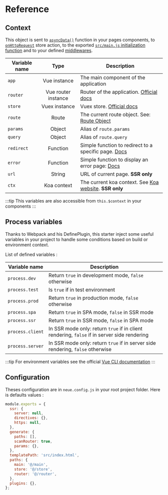 # Reference

## Context

This object is sent to [`asyncData()`](/guide/ssr.html#async-data-on-page) function in your pages components,
to [`onHttpRequest`](/guide/ssr.html#onhttprequest-store-action) store action, to the exported [`src/main.js` initialization function](/guide/ssr.html#initialize-function) 
and to your defined [middlewares](/guide/ssr.html#middlewares).

| Variable name |        Type         | Description                                                                                       |
| ------------- | :-----------------: | ------------------------------------------------------------------------------------------------- |
| `app`         |    Vue instance     | The main component of the application                                                             |
| `router`      | Vue router instance | Router of the application. [Official docs](https://router.vuejs.org/api)                          |
| `store`       |    Vuex instance    | Vuex store. [Official docs](https://vuex.vuejs.org/api)                                           |
| `route`       |        Route        | The current route object. See: [Route Object](https://router.vuejs.org/en/api/route-object.html)  |
| `params`      |       Object        | Alias of `route.params`                                                                           |
| `query`       |       Object        | Alias of `route.query`                                                                            |
| `redirect`    |      Function       | Simple function to redirect to a specific page. [Docs](/reference/helpers.html#redirect-function) |
| `error`       |      Function       | Simple function to display an error page: [Docs](/reference/helpers.html#error-function)          |
| `url`         |       String        | URL of current page. **SSR only**                                                                 |
| `ctx`         |     Koa context     | The current koa context. See [Koa website](https://koajs.com/#context). **SSR only**              |

:::tip
This variables are also accessible from `this.$context` in your components
:::

## Process variables

Thanks to Webpack and his DefinePlugin, this starter inject some useful variables in your
project to handle some conditions based on build or environment context.

List of defined variables :

| Variable name    | Description                                                                                 |
| ---------------- | ------------------------------------------------------------------------------------------- |
| `process.dev`    | Return `true` in development mode, `false` otherwise                                        |
| `process.test`   | Is `true` if in test environment                                                            |
| `process.prod`   | Return `true` in production mode, `false` otherwise                                         |
| `process.spa`    | Return `true` in SPA mode, `false` in SSR mode                                              |
| `process.ssr`    | Return `true` in SSR mode, `false` in SPA mode                                              |
| `process.client` | In SSR mode only: return `true` if in client rendering, `false` if in server side rendering |
| `process.server` | In SSR mode only: return `true` if in server side rendering, `false` otherwise              |

:::tip
For environment variables see the official [Vue CLI documentation](https://cli.vuejs.org/guide/mode-and-env.html)
:::

## Configuration

Theses configuration are in `neue.config.js` in your root project folder.
Here is defaults values :

```js
module.exports = {
  ssr: {
    server: null,
    directives: {},
    https: null,
  },
  generate: {
    paths: [],
    scanRouter: true,
    params: {},
  },
  templatePath: 'src/index.html',
  paths: {
    main: '@/main',
    store: '@/store',
    router: '@/router',
  },
  plugins: {},
};
```
